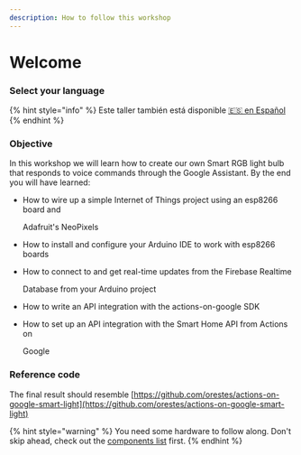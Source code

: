```yaml
---
description: How to follow this workshop
---
```


# Welcome

### Select your language

{% hint style="info" %}
Este taller también está disponible [🇪🇸 en Español](https://app.gitbook.com/@orestes/s/actions-on-google-smart-home-api-workshop/v/spanish)
{% endhint %}

### Objective

In this workshop we will learn how to create our own Smart RGB light bulb that responds to voice commands through the Google Assistant. By the end you will have learned:

* How to wire up a simple Internet of Things project using an esp8266 board and

  Adafruit's NeoPixels

* How to install and configure your Arduino IDE to work with esp8266 boards
* How to connect to and get real-time updates from the Firebase Realtime

  Database from your Arduino project

* How to write an API integration with the actions-on-google SDK
* How to set up an API integration with the Smart Home API from Actions on

  Google

### Reference code

The final result should resemble [https://github.com/orestes/actions-on-google-smart-light](https://github.com/orestes/actions-on-google-smart-light)

{% hint style="warning" %}
You need some hardware to follow along. Don't skip ahead, check out the [components list](preparation/requisites.md) first.
{% endhint %}

